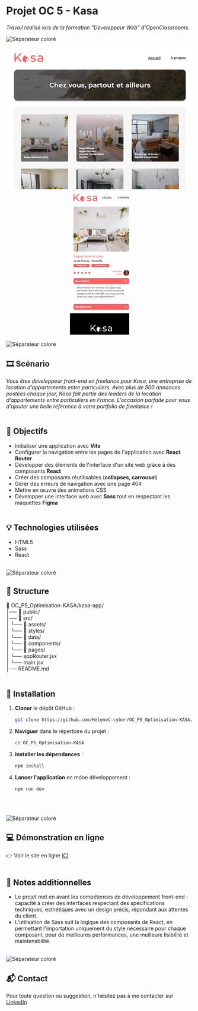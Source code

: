 # Projet OC 5 - Kasa

<i>Travail réalisé lors de la formation "Développeur Web" d'OpenClassrooms.</i>

![Séparateur coloré](./public/séparateur.png)

<p align="center">
  <img src="./public/kasa-desktop.webp" alt="Capture d'écran de Kasa sur ordinateur">
  <img src="./public/kasa-mobile.webp" alt="Capture d'écran de Kasa sur mobile">
</p>

![Séparateur coloré](./public/séparateur.png)

## 🎞️ Scénario
<i>Vous êtes développeur front-end en freelance pour Kasa, une entreprise de location d’appartements entre particuliers.
Avec plus de 500 annonces postées chaque jour, Kasa fait partie des leaders de la location d’appartements entre particuliers en France.
L'occasion parfaite pour vous d'ajouter une belle référence à votre portfolio de freelance !</i>
<br><br>

## 🎯 Objectifs
- Initialiser une application avec **Vite**
- Configurer la navigation entre les pages de l'application avec **React Router**
- Développer des éléments de l'interface d'un site web grâce à des composants **React**
- Créer des composants réutilisables (**collapses, carrousel**)
- Gérer des erreurs de navigation avec une page 404
- Mettre en œuvre des animations CSS
- Développer une interface web avec **Sass** tout en respectant les maquettes **Figma**
<br><br>

## 💡 Technologies utilisées
- HTML5
- Sass
- React
<br><br>

![Séparateur coloré](./public/séparateur.png)

## 📂 Structure
📁  OC_P5_Optimisation-KASA/kasa-app/<br>
│── 📁 public/<br>
│── 📁 src/<br>
│    └── 📁 assets/<br>
│    └── 📁 styles/<br>
│    └── 📁 data/<br>
│    └── 📁 components/<br>
│    └── 📁 pages/<br>
│    └── appRouter.jsx<br>
│    └── main.jsx<br>
│── README.md
<br><br>

## 🚀 Installation
1. **Cloner** le dépôt GitHub :
   ```bash
   git clone https://github.com/HeleneC-cyber/OC_P5_Optimisation-KASA.git
2. **Naviguer** dans le répertoire du projet :
   ```bash
   cd OC_P5_Optimisation-KASA
3. **Installer les dépendances** :
   ```bash
   npm install
4. **Lancer l'application** en mdoe développement :
   ```bash
   npm run dev
<br><br>

![Séparateur coloré](./public/séparateur.png)

## 💻 Démonstration en ligne
👉 Voir le site en ligne [ICI](https://helenec-cyber.github.io/OC_P5_Optimisation-KASA/)
<br><br>

## 📝 Notes additionnelles
- Le projet met en avant les compétences de développement front-end : capacité à créer des interfaces respectant des spécifications techniques, esthétiques avec un design précis, répondant aux attentes du client.
- L'utilisation de Sass suit la logique des composants de React, en permettant l'importation uniquement du style nécessaire pour chaque composant, pour de meilleures performances, une meilleure lisibilité et maintenabilité.
<br><br>

![Séparateur coloré](./images/Readme-separation.png)

## 📬 Contact
Pour toute question ou suggestion, n'hésitez pas à me contacter sur [LinkedIn](https://www.linkedin.com/in/helene-canovas-48710b141/)